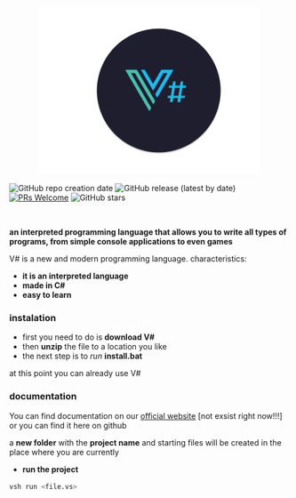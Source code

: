 <p align="center">
<img src="art/vs_logo.png" width="400px">
</p>

![GitHub repo creation date](https://img.shields.io/badge/created-July%202024-brightgreen)
![GitHub release (latest by date)](https://img.shields.io/github/v/release/funcieqDEV/VSharp)
[![PRs Welcome](https://img.shields.io/badge/PRs-welcome-brightgreen.svg)](CONTRIBUTING.md)
![GitHub stars](https://img.shields.io/github/stars/funcieqDev/VSharp)


<br>

**an interpreted programming language that allows you to write all types of programs, from simple console applications to even games**


V# is a new and modern programming language. 
characteristics:
- **it is an interpreted language**
- **made in C#**
-  **easy to learn**

### instalation
 - first you need to do is **download V#**
 - then **unzip** the file to a location you like
 - the next step is to *run* **install.bat**

 at this point you can already use V#

### documentation
 You can find documentation on our [official website]([https://vsharp.pl](https://github.com/funcieqDEV/VSharp)) [not exsist right now!!!]
 or you can find it here on github 

a **new folder** with the **project name** and starting files will be 
created in the place where you are currently

- **run the project**
```bash
vsh run <file.vs>
```


